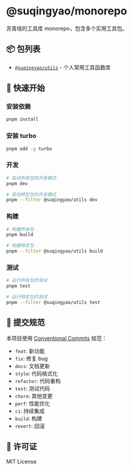 # @suqingyao/monorepo

苏青瑶的工具库 monorepo，包含多个实用工具包。

## 📦 包列表

- [`@suqingyao/utils`](./packages/utils) - 个人常用工具函数库

## 🚀 快速开始

### 安装依赖

```bash
pnpm install
```

### 安装 turbo

```bash
pnpm add -g turbo
```

### 开发

```bash
# 启动所有包的开发模式
pnpm dev

# 启动特定包的开发模式
pnpm --filter @suqingyao/utils dev
```

### 构建

```bash
# 构建所有包
pnpm build

# 构建特定包
pnpm --filter @suqingyao/utils build
```

### 测试

```bash
# 运行所有包的测试
pnpm test

# 运行特定包的测试
pnpm --filter @suqingyao/utils test
```

## 📝 提交规范

本项目使用 [Conventional Commits](https://www.conventionalcommits.org/) 规范：

- `feat`: 新功能
- `fix`: 修复 bug
- `docs`: 文档更新
- `style`: 代码格式化
- `refactor`: 代码重构
- `test`: 测试代码
- `chore`: 其他变更
- `perf`: 性能优化
- `ci`: 持续集成
- `build`: 构建
- `revert`: 回滚

## 📄 许可证

MIT License